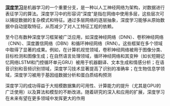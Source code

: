 [**深度学习**](https://zh.wikipedia.org/wiki/%E6%B7%B1%E5%BA%A6%E5%AD%A6%E4%B9%A0)是机器学习的一个重要分支，是一种以人工神经网络为架构，对数据进行表征学习的算法。深度学习中的形容词“深度”是指在网络中使用多层，这些层次可以捕捉数据的复杂模式和特征。通过多层网络的逐层抽象，深度学习能够从原始数据中自动提取特征，从而减少了对人工特征工程的依赖。

至今已有数种深度学习框架被广泛应用，如深度神经网络（DNN）、卷积神经网络（CNN）、深度置信网络（DBN）和循环神经网络（RNN）。这些框架在多个领域中取得了显著的成果。例如，在计算机视觉领域，卷积神经网络被用于图像分类、目标检测和图像生成；在自然语言处理领域，循环神经网络和其变种（如长短期记忆网络LSTM和门控循环单元GRU）被用于机器翻译、文本生成和情感分析；在语音识别和音频识别领域，深度学习技术显著提高了识别的准确率；在生物信息学领域，深度学习被用于基因组数据分析和蛋白质结构预测

深度学习的成功得益于大规模数据集的可用性、计算能力的提升（尤其是GPU的广泛使用）以及算法和模型的不断改进。随着研究的深入和应用的扩展，深度学习在未来有望在更多领域中发挥更大的作用